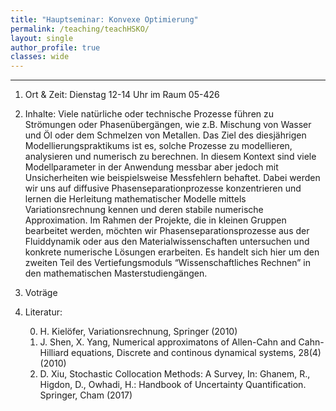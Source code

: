 ```yaml
---
title: "Hauptseminar: Konvexe Optimierung"
permalink: /teaching/teachHSKO/
layout: single
author_profile: true
classes: wide
---
```




* * *
1. Ort & Zeit: Dienstag  12-14 Uhr im Raum 05-426

2. Inhalte:
Viele natürliche oder technische Prozesse führen zu Strömungen oder Phasenübergängen,
wie z.B. Mischung von Wasser und Öl oder dem Schmelzen von Metallen.
Das Ziel des diesjährigen Modellierungspraktikums ist es, solche Prozesse zu modellieren,
analysieren und numerisch zu berechnen. In diesem Kontext sind viele Modellparameter
in der Anwendung messbar aber jedoch mit Unsicherheiten wie beispielsweise Messfehlern
behaftet. Dabei werden wir uns auf diffusive Phasenseparationprozesse konzentrieren und
lernen die Herleitung mathematischer Modelle mittels Variationsrechnung kennen und deren stabile numerische Approximation.
Im Rahmen der Projekte, die in kleinen Gruppen bearbeitet werden, möchten wir Phasenseparationsprozesse aus der Fluiddynamik oder aus den Materialwissenschaften untersuchen und konkrete numerische Lösungen erarbeiten.
Es handelt sich hier um den zweiten Teil des Vertiefungsmoduls “Wissenschaftliches Rechnen” in den mathematischen Masterstudiengängen.


3. Voträge

4. Literatur:

	0. H. Kielöfer, Variationsrechnung, Springer (2010)
	0. J. Shen, X. Yang, Numerical approximatons of Allen-Cahn and Cahn-Hilliard equations,
    Discrete and continous dynamical systems, 28(4) (2010)
	0. D. Xiu, Stochastic Collocation Methods: A Survey, In: Ghanem, R., Higdon, D., Owhadi,
    H.: Handbook of Uncertainty Quantification. Springer, Cham (2017)

